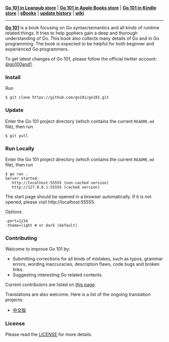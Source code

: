 **[Go 101 in Leanpub store](https://leanpub.com/go101)** | **[Go 101 in Apple Books store](https://itunes.apple.com/us/book/id1459984231)** | **[Go 101 in Kindle store](https://www.amazon.com/dp/B07Q3HWZ98)** | **[eBooks](https://github.com/go101/go101/releases)** | **[update history](UPDATES.md)** | **[wiki](https://github.com/go101/go101/wiki)**

----

<b>[Go 101](https://go101.org)</b> is a book focusing on Go syntax/semantics and all kinds of runtime related things.
It tries to help gophers gain a deep and thorough understanding of Go.
This book also collects many details of Go and in Go programming.
The book is expected to be helpful for both beginner and experienced Go programmers.

To get latest changes of Go 101, please follow the official twitter account: [@go100and1](https://twitter.com/go100and1).

### Install

Run

```
$ git clone https://github.com/go101/go101.git
```

###  Update

Enter the Go 101 project directory (which contains the current `README.md` file), then run

```
$ git pull
```

### Run Locally

Enter the Go 101 project directory (which contains the current `README.md` file), then run

```
$ go run .
Server started:
   http://localhost:55555 (non-cached version)
   http://127.0.0.1:55555 (cached version)
```

The start page should be opened in a browser automatically.
If it is not opened, please visit http://localhost:55555.

Options:
```
-port=1234
-theme=light # or dark (default)
```

### Contributing
Welcome to improve Go 101 by:
* Submitting corrections for all kinds of mistakes, such as typos, grammar errors, wording inaccuracies, description flaws, code bugs and broken links.
* Suggesting interesting Go related contents.

Current contributors are listed on [this page](https://go101.org/article/acknowledgements.html).

Translations are also welcome. Here is a list of the ongoing translation projects:
* [中文版](https://github.com/golang101/golang101)

### License

Please read the [LICENSE](LICENSE) for more details.
